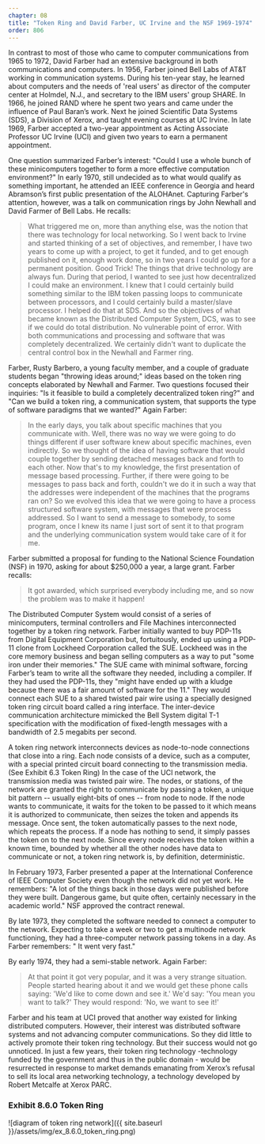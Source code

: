 ```yaml
---
chapter: 08
title: "Token Ring and David Farber, UC Irvine and the NSF 1969-1974"
order: 806
---
```


In contrast to most of those who came to computer communications from 1965 to 1972, David Farber had an extensive background in both communications and computers. In 1956, Farber joined Bell Labs of AT&T working in communication systems. During his ten-year stay, he learned about computers and the needs of 'real users' as director of the computer center at Holmdel, N.J., and secretary to the IBM users' group SHARE. In 1966, he joined RAND where he spent two years and came under the influence of Paul Baran’s work. Next he joined Scientific Data Systems (SDS), a Division of Xerox, and taught evening courses at UC Irvine. In late 1969, Farber accepted a two-year appointment as Acting Associate Professor UC Irvine (UCI) and given two years to earn a permanent appointment.

One question summarized Farber’s interest: "Could I use a whole bunch of these minicomputers together to form a more effective computation environment?" In early 1970, still undecided as to what would qualify as something important, he attended an IEEE conference in Georgia and heard Abramson’s first public presentation of the ALOHAnet. Capturing Farber's attention, however, was a talk on communication rings by John Newhall and David Farmer of Bell Labs. He recalls:

>What triggered me on, more than anything else, was the notion that there was technology for local networking. So I went back to Irvine and started thinking of a set of objectives, and remember, I have two years to come up with a project, to get it funded, and to get enough published on it, enough work done, so in two years I could go up for a permanent position. Good Trick!  The things that drive technology are always fun. During that period, I wanted to see just how decentralized I could make an environment. I knew that I could certainly build something similar to the IBM token passing loops to communicate between processors, and I could certainly build a master/slave processor. I helped do that at SDS. And so the objectives of what became known as the Distributed Computer System, DCS, was to see if we could do total distribution. No vulnerable point of error. With both communications and processing and software that was completely decentralized. We certainly didn't want to duplicate the central control box in the Newhall and Farmer ring.

Farber, Rusty Barbero, a young faculty member, and a couple of graduate students began "throwing ideas around;" ideas based on the token ring concepts elaborated by Newhall and Farmer. Two questions focused their inquiries: "Is it feasible to build a completely decentralized token ring?" and "Can we build a token ring, a communication system, that supports the type of software paradigms that we wanted?" Again Farber:

>In the early days, you talk about specific machines that you communicate with. Well, there was no way we were going to do things different if user software knew about specific machines, even indirectly. So we thought of the idea of having software that would couple together by sending detached messages back and forth to each other. Now that's to my knowledge, the first presentation of message based processing. Further, if there were going to be messages to pass back and forth, couldn't we do it in such a way that the addresses were independent of the machines that the programs ran on? So we evolved this idea that we were going to have a process structured software system, with messages that were process addressed. So I want to send a message to somebody, to some program, once I knew its name I just sort of sent it to that program and the underlying communication system would take care of it for me.

Farber submitted a proposal for funding to the National Science Foundation (NSF) in 1970, asking for about $250,000 a year, a large grant. Farber recalls:

>It got awarded, which surprised everybody including me, and so now the problem was to make it happen!

The Distributed Computer System would consist of a series of minicomputers, terminal controllers and File Machines interconnected together by a token ring network. Farber initially wanted to buy PDP-11s from Digital Equipment Corporation but, fortuitously, ended up using a PDP-11 clone from Lockheed Corporation called the SUE. Lockheed was in the core memory business and began selling computers as a way to put "some iron under their memories." The SUE came with minimal software, forcing Farber’s team to write all the software they needed, including a compiler. If they had used the PDP-11s, they "might have ended up with a kludge because there was a fair amount of software for the 11." They would connect each SUE to a shared twisted pair wire using a specially designed token ring circuit board called a ring interface. The inter-device communication architecture mimicked the Bell System digital T-1 specification with the modification of fixed-length messages with a bandwidth of 2.5 megabits per second.

A token ring network interconnects devices as node-to-node connections that close into a ring. Each node consists of a device, such as a computer, with a special printed circuit board connecting to the transmission media. (See Exhibit 6.3 Token Ring) In the case of the UCI network, the transmission media was twisted pair wire. The nodes, or stations, of the network are granted the right to communicate by passing a token, a unique bit pattern -- usually eight-bits of ones -- from node to node. If the node wants to communicate, it waits for the token to be passed to it which means it is authorized to communicate, then seizes the token and appends its message. Once sent, the token automatically passes to the next node, which repeats the process. If a node has nothing to send, it simply passes the token on to the next node. Since every node receives the token within a known time, bounded by whether all the other nodes have data to communicate or not, a token ring network is, by definition, deterministic.

In February 1973, Farber presented a paper at the International Conference of IEEE Computer Society even though the network did not yet work. He remembers: "A lot of the things back in those days were published before they were built. Dangerous game, but quite often, certainly necessary in the academic world." NSF approved the contract renewal.

By late 1973, they completed the software needed to connect a computer to the network. Expecting to take a week or two to get a multinode network functioning, they had a three-computer network passing tokens in a day. As Farber remembers: " It went very fast."

By early 1974, they had a semi-stable network. Again Farber:

>At that point it got very popular, and it was a very strange situation. People started hearing about it and we would get these phone calls saying: 'We'd like to come down and see it.' We'd say: 'You mean you want to talk?' They would respond: 'No, we want to see it!'

Farber and his team at UCI proved that another way existed for linking distributed computers. However, their interest was distributed software systems and not advancing computer communications. So they did little to actively promote their token ring technology. But their success would not go unnoticed. In just a few years, their token ring technology -technology funded by the government and thus in the public domain - would be resurrected in response to market demands emanating from Xerox’s refusal to sell its local area networking technology, a technology developed by Robert Metcalfe at Xerox PARC.

### Exhibit 8.6.0 Token Ring

![diagram of token ring network]({{ site.baseurl }}/assets/img/ex_8.6.0_token_ring.png)
